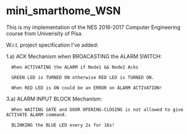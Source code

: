 # mini_smarthome_WSN
This is my implementation of the NES 2016-2017 Computer Engineering course from Univerisity of Pisa.

W.r.t. project specification I've added:

1.a) ACK Mechanism when BROACASTING the ALARM SWITCH:

      When ACTIVATING the ALARM if Node1 && Node2 Acks
      
      GREEN LED is TURNED ON otherwise RED LED is TURNED ON.
      
      When RED LED is ON could be an ERROR on ALARM ACTIVATION!
      
3.a) ALARM INPUT BLOCK Mechanism:

      When WAITING GATE and DOOR OPENING-CLOSING is not allowed to give ACTIVATE ALARM command.
      
      BLINKING the BLUE LED every 2s for 16s! 
